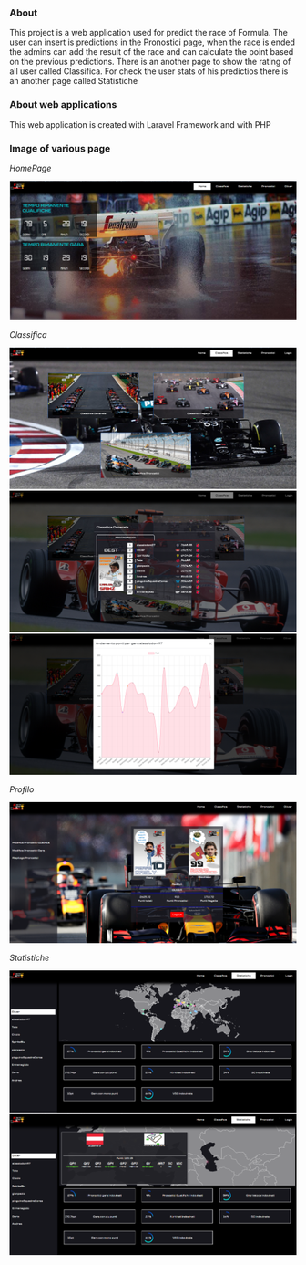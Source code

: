 ### About

This project is a web application used for predict the race of Formula. The user can insert is predictions in the Pronostici page, when the race is ended the admins can add the result of the race and can calculate the point based on the previous predictions. There is an another page to show the rating of all user called Classifica. For check the user stats of his predictios there is an another page called Statistiche

### About web applications

This web application is created with Laravel Framework and with PHP


### Image of various page

_HomePage_

![HomePage](./imgGit/home.png)

_Classifica_

![Classifica](./imgGit/classifica1.png)
![Classifica](./imgGit/classifica2.png)
![Classifica](./imgGit/classifica3.png)

_Profilo_

![Profilo](./imgGit/profilo.png)

_Statistiche_

![Statistiche](./imgGit/statistiche1.png)
![Statistiche](./imgGit/statistiche2.png)









